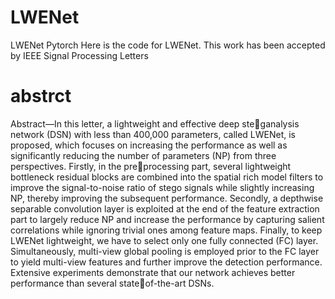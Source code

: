 # LWENet
LWENet Pytorch
Here is the code for LWENet.
This work has been accepted by IEEE Signal Processing Letters
# abstrct
Abstract—In this letter, a lightweight and effective deep steganalysis network (DSN) with less than 400,000 parameters, called LWENet, is proposed, which focuses on increasing the performance as well as significantly reducing the number of parameters (NP) from three perspectives. Firstly, in the preprocessing part, several lightweight bottleneck residual blocks are combined into the spatial rich model filters to improve the signal-to-noise ratio of stego signals while slightly increasing NP, thereby improving the subsequent performance. Secondly, a depthwise separable convolution layer is exploited at the end of the feature extraction part to largely reduce NP and increase the performance by capturing salient correlations while ignoring trivial ones among feature maps. Finally, to keep LWENet lightweight, we have to select only one fully connected (FC) layer. Simultaneously, multi-view global pooling is employed prior to the FC layer to yield multi-view features and further improve the detection performance. Extensive experiments demonstrate that our network achieves better performance than several stateof-the-art DSNs.
